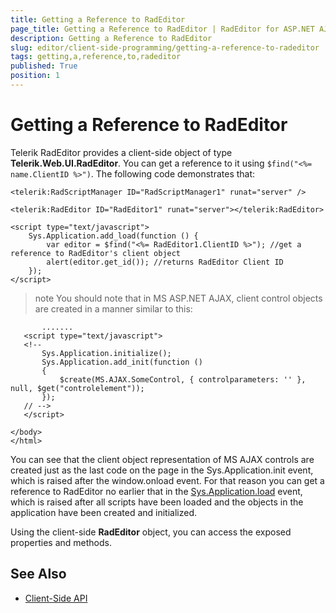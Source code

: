 ```yaml
---
title: Getting a Reference to RadEditor
page_title: Getting a Reference to RadEditor | RadEditor for ASP.NET AJAX Documentation
description: Getting a Reference to RadEditor
slug: editor/client-side-programming/getting-a-reference-to-radeditor
tags: getting,a,reference,to,radeditor
published: True
position: 1
---
```


# Getting a Reference to RadEditor

Telerik RadEditor provides a client-side object of type **Telerik.Web.UI.RadEditor**. You can get a reference to it using `$find("<%= name.ClientID %>")`. The following code demonstrates that:

````ASP.NET
<telerik:RadScriptManager ID="RadScriptManager1" runat="server" />

<telerik:RadEditor ID="RadEditor1" runat="server"></telerik:RadEditor>

<script type="text/javascript">
	Sys.Application.add_load(function () {
		var editor = $find("<%= RadEditor1.ClientID %>"); //get a reference to RadEditor's client object
		alert(editor.get_id()); //returns RadEditor Client ID
	});
</script> 
````

>note You should note that in MS ASP.NET AJAX, client control objects are created in a manner similar to this:

````ASP.NET
	   .......
   <script type="text/javascript">
   <!--
	   Sys.Application.initialize();
	   Sys.Application.add_init(function ()
	   {
		   $create(MS.AJAX.SomeControl, { controlparameters: '' }, null, $get("controlelement"));
	   });
   // -->
   </script>
 
</body>
</html>
````

You can see that the client object representation of MS AJAX controls are created just as the last code on the page in the Sys.Application.init event, which is raised after the window.onload event. For that reason you can get a reference to RadEditor no earlier that in the [Sys.Application.load](http://www.asp.net/AJAX/Documentation/Live/ClientReference/Sys/ApplicationClass/SysApplicationLoadEvent.aspx) event, which is raised after all scripts have been loaded and the objects in the application have been created and initialized.

Using the client-side **RadEditor** object, you can access the exposed properties and methods.

## See Also

 * [Client-Side API](http://demos.telerik.com/aspnet/prometheus/Editor/Examples/ClientsideAPI/DefaultCS.aspx)
